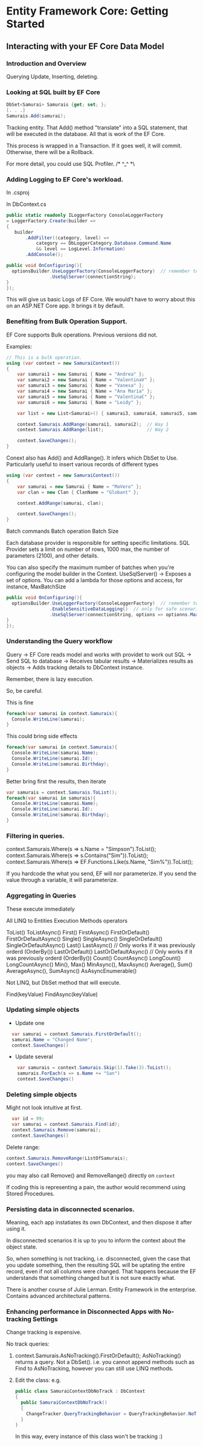 # Entity Framework Core: Getting Started

## Interacting with your EF Core Data Model

### Introduction and Overview

Querying Update, Inserting, deleting.


### Looking at SQL built by EF Core

```cs
DbSet<Samurai> Samurais {get; set; };
[. . .]
Samurais.Add(samurai);
```

Tracking entity. That Add() method "translate" into a SQL statement, that will be executed in the database. All that is work of the EF Core.

This process is wrapped in a Transaction. If it goes well, it will commit. Otherwise, there will be a Rollback.

For more detail, you could use SQL Profiler. /* ^_^ *\

### Adding Logging to EF Core's workload.

In .csproj
<PackageReference Include="Microsoft.Extensions.Logging.Console" Version="3.1.7" />

In DbContext.cs
```cs
public static readonly ILoggerFactory ConsoleLoggerFactory
= LoggerFactory.Create(builder =>
{
   builder
       .AddFilter((category, level) =>
           category == DbLoggerCategory.Database.Command.Name
           && level == LogLevel.Information)
       .AddConsole();

public void OnConfiguring(){
  optionsBuilder.UseLoggerFactory(ConsoleLoggerFactory)  // remember to add this new Extension Method
                .UseSqlServer(connectionString);
}
});
```

This will give us basic Logs of EF Core. We would't have to worry about this on an ASP.NET Core app. It brings it by default.


### Benefiting from Bulk Operation Support.

EF Core supports Bulk operations. Previous versions did not.

Examples:
```cs
// This is a bulk operation.
using (var context = new SamuraiContext())
{
    var samurai1 = new Samurai { Name = "Andrea" };
    var samurai2 = new Samurai { Name = "ValentinaV" };
    var samurai3 = new Samurai { Name = "Vanesa" };
    var samurai4 = new Samurai { Name = "Ana María" };
    var samurai5 = new Samurai { Name = "ValentinaC" };
    var samurai6 = new Samurai { Name = "Leidy" };

    var list = new List<Samurai>() { samurai3, samurai4, samurai5, samurai6 };

    context.Samurais.AddRange(samurai1, samurai2);  // Way 1
    context.Samurais.AddRange(list);                // Way 2

    context.SaveChanges();
}
```

Conext also has Add() and AddRange(). It infers which DbSet to Use.
Particularly useful to insert various records of different types
```cs
using (var context = new SamuraiContext())
{
    var samurai = new Samurai { Name = "MaVero" };
    var clan = new Clan { ClanName = "Globant" };

    context.AddRange(samurai, clan);

    context.SaveChanges();
}
```

Batch commands
Batch operation
Batch Size

Each database provider is responsible for setting specific limitations. SQL Provider sets a limit on number of rows, 1000 max, the number of parameters (2100), and other details.

You can also specify the maximum number of batches when you're configuring the model builder in the <Samurai>Context.
      UseSqlServer() -> Exposes a set of options. You can add a lambda for those options and access, for instance, MaxBatchSize

```cs
public void OnConfiguring(){
  optionsBuilder.UseLoggerFactory(ConsoleLoggerFactory)  // remember to add this new Extension Method
                .EnableSensitiveDataLogging()  // only for safe scenarios
                .UseSqlServer(connectionString, options => optionns.MaxBatchSize(150));
}
});
```


### Understanding the Query workflow  

Query
  -> EF Core reads model and works with providet to work out SQL
      -> Send SQL to database
          -> Receives tabular results
              -> Materializes results as objects
                  -> Adds tracking details to DbContext instance.

Remember, there is lazy execution.

So, be careful.

This is fine
```cs
foreach(var samurai in context.Samurais){
  Console.WriteLine(samurai);
}
```

This could bring side effects
```cs
foreach(var samurai in context.Samurais){
  Console.WriteLine(samurai.Name);
  Console.WriteLine(samurai.Id);
  Console.WriteLine(samurai.Birthday);
}
```

Better  bring first the results, then iterate
```cs
var samurais = context.Samurais.ToList();
foreach(var samurai in samurais){
  Console.WriteLine(samurai.Name);
  Console.WriteLine(samurai.Id);
  Console.WriteLine(samurai.Birthday);
}
```


### Filtering in queries.

context.Samurais.Where(s => s.Name = "Simpson").ToList();
context.Samurais.Where(s => s.Contains("Sim")).ToList();
context.Samurais.Where(s => EF.Functions.Like(s.Name, "Sim%")).ToList();

If you hardcode the what you send, EF will nor parameterize. If you send the value through a variable, it will parameterize.


### Aggregating in Queries

These execute immediately

All LINQ to Entities Execution Methods operators

ToList()             ToListAsync()
First()              FirstAsync()
FirstOrDefault()     FirstOrDefaultAsync()
Single()             SingleAsync()
SingleOrDefault()    SingleOrDefaultAsync()
Last()               LastAsync()                // Only works if it was previously orderd (OrderBy())
LastOrDefault()      LastOrDefaultAsync()       // Only works if it was previously orderd (OrderBy())
Count()              CountAsync()
LongCount()          LongCountAsync()
Min(), Max()         MinAsync(), MaxAsync()
Average(), Sum()     AverageAsync(), SumAsync()
                     AsAsyncEnumerable()

Not LINQ, but DbSet method that will execute.

Find(keyValue)       FindAsync(keyValue)


### Updating simple objects

* Update one

```cs
  var samurai = context.Samurais.FirstOrDefault();
  samurai.Name = "Changed Name";
  context.SaveChanges()
```

* Update several
```cs
    var samurais = context.Samurais.Skip(1).Take(3).ToList();
    samurais.ForEach(s => s.Name += "San")
    context.SaveChanges()
```



### Deleting simple objects

Might not look intuitive at first.

```cs
  var id = 99;
  var samurai = context.Samurais.Find(id);
  context.Samurais.Remove(samurai);
  context.SaveChanges()
```

Delete range:
```cs
context.Samurais.RemoveRange(ListOfSamurais);
context.SaveChanges()
```

you may also call Remove() and RemoveRange() directly on `context`

If coding this is representing a pain, the author would recommend using Stored Procedures.



### Persisting data in disconnected scenarios.

Meaning, each app instatiates its own DbContext, and then dispose it after using it.

In disconnected scenarios it is up to you to inform the context about the object state.

So, when something is not tracking, i.e. disconnected, given the case that you update something, then the resulting SQL will be uptating the entire record, even if not all columns were changed. That happens because the EF understands that something changed but it is not sure exactly what.

There is another course of Julie Lerman. Entity Framework in the enterprise. Contains advanced architectural patterns.

### Enhancing performance in Disconnected Apps with No-tracking Settings

Change tracking is expensive.

No track queries:
  1. context.Samurais.AsNoTracking().FirstOrDefault();
      AsNoTracking() returns a query. Not a DbSet(). i.e. you cannot append methods such as Find to AsNoTracking, however you can still use LINQ methods.
  2. Edit the class:
      e.g.
      ```cs
      public class SamuraiContextDbNoTrack : DbContext
      {
        public SamuraiContextDbNoTrack()
        {
          ChangeTracker.QueryTrackingBehavior = QueryTrackingBehavior.NoTracking;
        }
      }
      ```

      In this way, every instance of this class won't be tracking :) 
